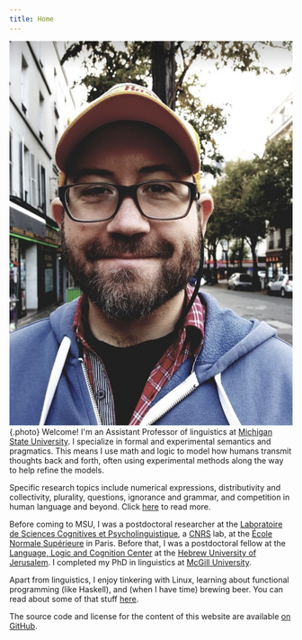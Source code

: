 ```yaml
---
title: Home
---
```


![me](/images/brian.jpeg "A picture of me"){.photo}
Welcome!
I'm an Assistant Professor of linguistics
at [Michigan State University][msu].
I specialize in
formal and experimental semantics and pragmatics.
This means I use math and logic
to model how humans
transmit thoughts back and forth,
often using experimental methods along the way
to help refine the models.

[msu]: http://linglang.msu.edu/

Specific research topics include
numerical expressions,
distributivity and collectivity,
plurality,
questions,
ignorance and grammar,
and competition in human language and beyond.
Click [here](/work/) to read more.

Before coming to MSU,
I was a postdoctoral researcher
at the [Laboratoire de Sciences Cognitives et Psycholinguistique][lscp],
a [CNRS][cnrs] lab,
at the [École Normale Supérieure][ens] in Paris.
Before that,
I was a postdoctoral fellow
at the [Language, Logic and Cognition Center][llcc]
at the [Hebrew University of Jerusalem][huji].
I completed my PhD in linguistics at [McGill University][mcgill].

[lscp]: https://lscp.dec.ens.fr/
[cnrs]: https://www.cnrs.fr/
[ens]: https://www.ens.fr/
[llcc]: https://scholars.huji.ac.il/llcc/home
[huji]: https://new.huji.ac.il/
[mcgill]: https://www.mcgill.ca/linguistics/

Apart from linguistics,
I enjoy tinkering with Linux,
learning about functional programming (like Haskell),
and (when I have time) brewing beer.
You can read about some of that stuff [here](/blog/).

The source code and license for the content of this website
are available [on GitHub][repo].

[me-gh]: https://github.com/brianbuccola
[repo]: https://github.com/brianbuccola/brianbuccola.github.io
[email]: mailto:brian.buccola@gmail.com
